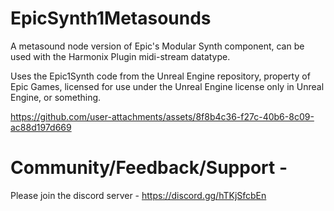 # EpicSynth1Metasounds
A metasound node version of Epic's Modular Synth component, can be used with the Harmonix Plugin midi-stream datatype. 

Uses the Epic1Synth code from the Unreal Engine repository, property of Epic Games, licensed for use under the Unreal Engine license only in Unreal Engine, or something. 

https://github.com/user-attachments/assets/8f8b4c36-f27c-40b6-8c09-ac88d197d669

# Community/Feedback/Support -  
Please join the discord server - https://discord.gg/hTKjSfcbEn

